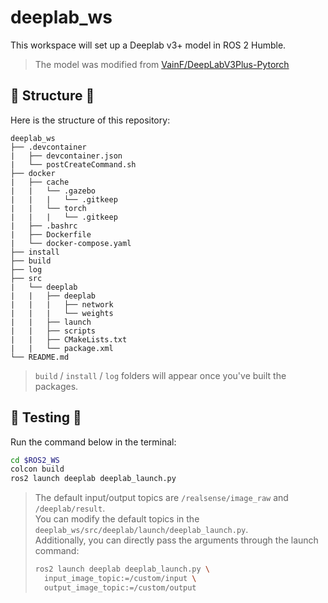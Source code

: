 # deeplab_ws

This workspace will set up a Deeplab v3+ model in ROS 2 Humble.  
> The model was modified from [VainF/DeepLabV3Plus-Pytorch](https://github.com/VainF/DeepLabV3Plus-Pytorch)

## 🌱 Structure 🌱

Here is the structure of this repository:

```
deeplab_ws
├── .devcontainer
|   ├── devcontainer.json
|   └── postCreateCommand.sh
├── docker
|   ├── cache
|   |   └── .gazebo
|   |   |   └── .gitkeep
|   |   └── torch
|   |   |   └── .gitkeep
|   ├── .bashrc
|   ├── Dockerfile
|   └── docker-compose.yaml
├── install
├── build
├── log
├── src
|   └── deeplab
|   |   ├── deeplab
|   |   |   ├── network
|   |   |   └── weights
|   |   ├── launch
|   |   ├── scripts
|   |   ├── CMakeLists.txt 
|   |   └── package.xml
└── README.md
```

> ```build``` / ```install``` / ```log``` folders will appear once you've built the packages.

## 🚩 Testing 🚩

Run the command below in the terminal:

```bash
cd $ROS2_WS
colcon build
ros2 launch deeplab deeplab_launch.py
```

> The default input/output topics are `/realsense/image_raw` and `/deeplab/result`.  
> You can modify the default topics in the `deeplab_ws/src/deeplab/launch/deeplab_launch.py`.  
> Additionally, you can directly pass the arguments through the launch command:  
> ```bash
> ros2 launch deeplab deeplab_launch.py \
>   input_image_topic:=/custom/input \
>   output_image_topic:=/custom/output
> ```
